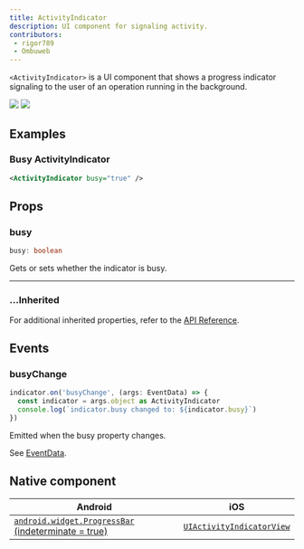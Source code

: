 ```yaml
---
title: ActivityIndicator
description: UI component for signaling activity.
contributors:
 - rigor789
 - Ombuweb
---
```


`<ActivityIndicator>` is a UI component that shows a progress indicator signaling to the user of an operation running in the background.

<DeviceFrame type="ios">
<img src="https://raw.githubusercontent.com/nativescript-vue/nativescript-vue-ui-tests/master/screenshots/ios-simulator103iPhone6/ActivityIndicator.png"/>
</DeviceFrame>
<DeviceFrame type="android">
<img src="https://raw.githubusercontent.com/nativescript-vue/nativescript-vue-ui-tests/master/screenshots/android23/ActivityIndicator.png" />
</DeviceFrame>

## Examples

### Busy ActivityIndicator

```xml
<ActivityIndicator busy="true" />
```

## Props

### busy

```ts
busy: boolean
```

Gets or sets whether the indicator is busy.

---

### ...Inherited

For additional inherited properties, refer to the [API Reference](/api/class/ActivityIndicator).

## Events

### busyChange

```ts
indicator.on('busyChange', (args: EventData) => {
  const indicator = args.object as ActivityIndicator
  console.log(`indicator.busy changed to: ${indicator.busy}`)
})
```

Emitted when the busy property changes.

See [EventData](/api/interface/EventData).

## Native component

| Android                                                                                                                        | iOS                                                                                                  |
| ------------------------------------------------------------------------------------------------------------------------------ | ---------------------------------------------------------------------------------------------------- |
| [`android.widget.ProgressBar` (indeterminate = true)](https://developer.android.com/reference/android/widget/ProgressBar.html) | [`UIActivityIndicatorView`](https://developer.apple.com/documentation/uikit/uiactivityindicatorview) |
